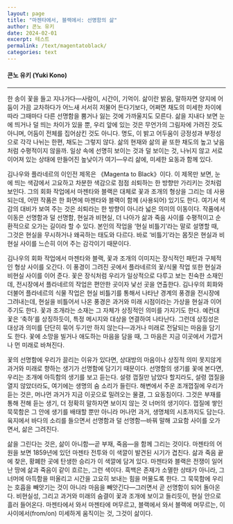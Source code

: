 ```yaml
---
layout: page
title: "마젠타에서, 블랙에서: 선명함의 삶"
author: 콘노 유키
date: 2024-02-01
excerpt: 테스트
permalink: /text/magentatoblack/
categories: text
---
```



#### 콘노 유키 (Yuki Kono)

---

한 송이 꽃을 들고 지나가다—사람이, 시간이, 기억이. 삶이란 밝음, 말하자면 양지에 어둠이 가끔 교차하다가 어느새 서서히  저물어 든다기보다, 어쩌면 채도의 미세한 차이에 따라 그때마다 다른 선명함을 뿜거나 잃는 것에 가까울지도 모른다.  삶을 지내다 보면 눈에 띄거나 덜 띄는 차이가 있을 뿐, 우리 앞에 있는 것은 무언가의 그림자에 가려진 것도 아니며, 어둠이 전체를  집어삼킨 것도 아니다. 명도, 이 밝고 어두움이 긍정성과 부정성으로 각각 나뉘는 한편, 채도는 그렇지 않다. 삶의 현재와 삶의 끝  또한 채도의 높고 낮음처럼 수평적이지 않을까. 일상 속에 선명히 보이는 것과 덜 보이는 것, 나뉘지 않고 서로 이어져 있는 상태에  만들어진 높낮이가 여기—우리 삶에, 미세한 요동과 함께 있다. 

김나우와 플라네르의 이인전 제목은 《Magenta to Black》이다. 이 제목만 보면, 눈에 띄는 색감에서 고요하고 차분한 색감으로  점점 쇠퇴하는 한 방향만 가리키는 것처럼 보인다. 그의 회화 작업에서 마젠타와 블랙은 대체로 꽃과 조개의 형상을 그리는 데  사용되는데, 어떤 작품은 한 화면에 마젠타와 블랙이 함께 (사용되어) 있기도 한다. 여기서 색감의 대비가 보여 주는 것은 쇠퇴라는  한 방향이 아니라 넓은 의미의 이동이다. 작품에서 이동은 선명함과 덜 선명함, 현실과 비현실, 더 나아가 삶과 죽음 사이를  수평적이고 순환적으로 오가는 길이라 할 수 있다. 본인의 작업을 ‘현실 비틀기’라는 말로 설명할 때, 그것은 현실을 무시하거나  왜곡하는 태도와 다르다. 바로 ‘비틀기’라는 몸짓은 현실과 비현실 사이를 느슨히 이어 주는 감각이기 때문이다.  

김나우의 회화 작업에서 마젠타와 블랙, 꽃과 조개의 이미지는 장식적인 패턴과 구체적인 형상 사이를 오간다. 이 풍경이 그려진  곳에서 플라네르의 꽃/식물 작업 또한 현실과 비현실 사이를 이어 준다. 꽃은 장식처럼 우리가 일상적으로 다루고 보는 친숙한  소재인데, 전시장에서 플라네르의 작업은 편안한 곳이자 낯선 곳을 연출한다. 김나우의 회화와 더불어 플라네르의 식물 작업은 현실  비틀기를 통해서 나타난 경계의 풍경을 전시장에 그려내는데, 현실을 비틀어서 나온 풍경은 과거와 미래 시점이라는 가상을 현실과  이어주기도 한다. 꽃과 조개라는 소재는 그 자체가 상징적인 의미를 가지기도 한다. 예컨대 꽃은 ‘축하’를 상징하듯이, 특정 메시지와  대상을 연결하여 나타난다. 그런데 상징성은 대상과 의미를 단단히 묶어 두기만 하지 않는다—과거나 미래로 전달되는 마음을  담기도 한다. 꽃에 소망을 빌거나 애도하는 마음을 담을 때, 그 마음은 지금 이곳에서 가깝거나 먼 미래로 바쳐진다.  

꽃의 선명함에 우리가 끌리는 이유가 있다면, 상대방의 마음이나 상징적 의미 못지않게 과거와 미래로 향하는 생기가 선명함에  담기기 때문이다. 선명함의 생기를 꽃에 본다면, 우리는 조개에 아득함의 생기를 보고 듣는다. 설령 껍질만 남았다 할지라도,  설령 껍질을 열지 않았더라도, 여기에는 생명의 숨 소리가 들린다. 해변에서 주운 조개껍질에 우리가 듣는 것은, 머나먼 과거가  지금 이곳으로 밀려오는 물결, 그 요동침이다. 그것은 부재를 통해 전해 듣는 생기, 더 정확히 말하자면 보이지 않는 것 너머의  생기이다. 껍질에 쌓인 묵묵함은 그 안에 생기를 배태할 뿐만 아니라 머나먼 과거, 생명체의 시초까지도 담는다. 육지에서 바다의  소리를 들으면서 선명함과 덜 선명함—바꿔 말해 고요함 사이를 오가면서, 삶은 그려진다.  

삶을 그린다는 것은, 삶이 아니함—곧 부재, 죽음—을 함께 그리는 것이다. 마젠타의 어원을 보면 1859년에 있던 마젠타 전투와  이 색깔이 발견된 시기가 겹친다. 삶과 죽음 끝에 찾은, 황폐한 곳에 탄생한 승리가 이 색깔에 담겨 있다. 마젠타와 블랙은 전쟁이  일어난 땅에 삶과 죽음이 같이 흐르는, 그런 색이다. 흑백은 존재가 소멸한 상태가 아니라, 그 너머에 아득함을 떠올리고 시간을  고요히 보내는 힘을 머물도록 한다. 그 묵묵함에 우리는 호흡을 빼앗기는 것이 아니라 마음을 빼앗긴다—그러면서 곧 선명함이  되어 돌아온다. 비현실성, 그리고 과거와 미래의 숨결이 꽃과 조개에 보이고 들리듯이, 현실 안으로 흘러 들어온다. 마젠타에서 와서  마젠타에 머무르고, 블랙에서 와서 블랙에 머무르는, 이 사이에서(from/on) 미세하게 움직이는 것, 그것이 삶이다.

